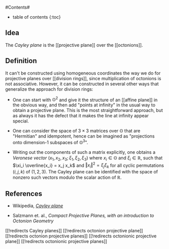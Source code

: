 
#Contents#
* table of contents
{:toc}

## Idea

The _Cayley plane_ is the [[projective plane]] over the [[octonions]].

## Definition

It can't be constructed using homogeneous coordinates the way we do for projective planes over [[division rings]], since multiplication of octonions is not associative.  However, it can be constructed in several other ways that generalize the approach for division rings:

* One can start with $\mathbb{O}^2$ and give it the structure of an [[affine plane]] in the obvious way, and then add "points at infinity" in the usual way to obtain a projective plane.  This is the most straightforward approach, but as always it has the defect that it makes the line at infinity appear special.

* One can consider the space of $3\times 3$ matrices over $\mathbb{O}$ that are "Hermitian" and idempotent, hence can be imagined as "projections onto dimension-1 subspaces of $\mathbb{O}^3$".

* Writing out the components of such a matrix explicitly, one obtains a *Veronese vector* $(x_1,x_2,x_3;\xi_1,\xi_2,\xi_3)$ where $x_i\in \mathbb{O}$ and $\xi_i\in \mathbb{R}$, such that $\xi_i \overline{x_i} = x_j x_k$ and $\Vert x_i\Vert^2 = \xi_j \xi_k$ for all cyclic permutations $(i,j,k)$ of $(1,2,3)$.  The Cayley plane can be identified with the space of nonzero such vectors modulo the scalar action of $\mathbb{R}$.


## References

* Wikipedia, _[Cayley plane](http://en.wikipedia.org/wiki/Cayley_plane)_

* Salzmann et. al., *Compact Projective Planes, with an introduction to Octonion Geometry*

[[!redirects Cayley planes]]
[[!redirects octonion projective plane]]
[[!redirects octonion projective planes]]
[[!redirects octonionic projective plane]]
[[!redirects octonionic projective planes]]
